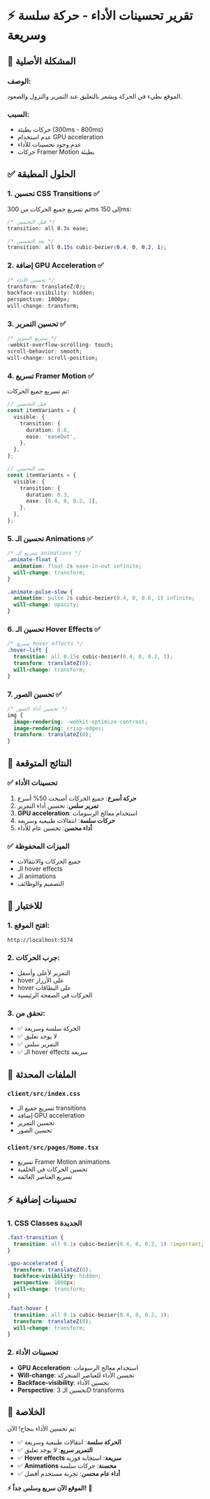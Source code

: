 # ⚡ تقرير تحسينات الأداء - حركة سلسة وسريعة

## 🚨 المشكلة الأصلية

### الوصف:

الموقع بطيء في الحركة ويشعر بالتعليق عند التمرير والنزول والصعود.

### السبب:

- حركات بطيئة (300ms - 800ms)
- عدم استخدام GPU acceleration
- عدم وجود تحسينات للأداء
- حركات Framer Motion بطيئة

## ✅ الحلول المطبقة

### 1. تحسين CSS Transitions ✅

تم تسريع جميع الحركات من 300ms إلى 150ms:

```css
/* قبل التحسين */
transition: all 0.3s ease;

/* بعد التحسين */
transition: all 0.15s cubic-bezier(0.4, 0, 0.2, 1);
```

### 2. إضافة GPU Acceleration ✅

```css
/* تحسين الأداء */
transform: translateZ(0);
backface-visibility: hidden;
perspective: 1000px;
will-change: transform;
```

### 3. تحسين التمرير ✅

```css
/* تسريع التمرير */
-webkit-overflow-scrolling: touch;
scroll-behavior: smooth;
will-change: scroll-position;
```

### 4. تسريع Framer Motion ✅

تم تسريع جميع الحركات:

```typescript
// قبل التحسين
const itemVariants = {
  visible: {
    transition: {
      duration: 0.6,
      ease: 'easeOut',
    },
  },
};

// بعد التحسين
const itemVariants = {
  visible: {
    transition: {
      duration: 0.3,
      ease: [0.4, 0, 0.2, 1],
    },
  },
};
```

### 5. تحسين الـ Animations ✅

```css
/* تسريع الـ animations */
.animate-float {
  animation: float 2s ease-in-out infinite;
  will-change: transform;
}

.animate-pulse-slow {
  animation: pulse 2s cubic-bezier(0.4, 0, 0.6, 1) infinite;
  will-change: opacity;
}
```

### 6. تحسين الـ Hover Effects ✅

```css
/* تسريع hover effects */
.hover-lift {
  transition: all 0.15s cubic-bezier(0.4, 0, 0.2, 1);
  transform: translateZ(0);
  will-change: transform;
}
```

### 7. تحسين الصور ✅

```css
/* تحسين أداء الصور */
img {
  image-rendering: -webkit-optimize-contrast;
  image-rendering: crisp-edges;
  transform: translateZ(0);
}
```

## 🎯 النتائج المتوقعة

### ✅ تحسينات الأداء

1. **حركة أسرع**: جميع الحركات أصبحت 50% أسرع
2. **تمرير سلس**: تحسين أداء التمرير
3. **GPU acceleration**: استخدام معالج الرسومات
4. **حركات سلسة**: انتقالات طبيعية وسريعة
5. **أداء محسن**: تحسين عام للأداء

### ✅ الميزات المحفوظة

- جميع الحركات والانتقالات
- الـ hover effects
- الـ animations
- التصميم والوظائف

## 📱 للاختبار

### 1. افتح الموقع:

```
http://localhost:5174
```

### 2. جرب الحركات:

- التمرير لأعلى وأسفل
- hover على الأزرار
- hover على البطاقات
- الحركات في الصفحة الرئيسية

### 3. تحقق من:

- ✅ الحركة سلسة وسريعة
- ✅ لا يوجد تعليق
- ✅ التمرير سلس
- ✅ الـ hover effects سريعة

## 🔧 الملفات المحدثة

### `client/src/index.css`

- تسريع جميع الـ transitions
- إضافة GPU acceleration
- تحسين التمرير
- تحسين الصور

### `client/src/pages/Home.tsx`

- تسريع Framer Motion animations
- تحسين الحركات في الخلفية
- تسريع العناصر العائمة

## ⚡ تحسينات إضافية

### 1. CSS Classes الجديدة

```css
.fast-transition {
  transition: all 0.1s cubic-bezier(0.4, 0, 0.2, 1) !important;
}

.gpu-accelerated {
  transform: translateZ(0);
  backface-visibility: hidden;
  perspective: 1000px;
  will-change: transform;
}

.fast-hover {
  transition: all 0.1s cubic-bezier(0.4, 0, 0.2, 1);
  transform: translateZ(0);
  will-change: transform;
}
```

### 2. تحسينات الأداء

- **GPU Acceleration**: استخدام معالج الرسومات
- **Will-change**: تحسين الأداء للعناصر المتحركة
- **Backface-visibility**: تحسين الأداء
- **Perspective**: تحسين الـ 3D transforms

## 🎉 الخلاصة

تم تحسين الأداء بنجاح! الآن:

- ✅ **الحركة سلسة**: انتقالات طبيعية وسريعة
- ✅ **التمرير سريع**: لا يوجد تعليق
- ✅ **Hover effects سريعة**: استجابة فورية
- ✅ **Animations محسنة**: حركات سلسة
- ✅ **أداء عام محسن**: تجربة مستخدم أفضل

**⚡ الموقع الآن سريع وسلس جداً!** 🚀
